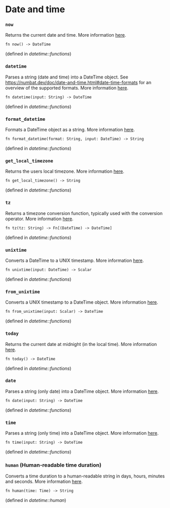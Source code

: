 <!-- NOTE! This file is auto-generated -->

# Date and time

### `now`
Returns the current date and time.
More information [here](https://numbat.dev/doc/date-and-time.html).

```nbt
fn now() -> DateTime
```
(defined in *datetime::functions*)

### `datetime`
Parses a string (date and time) into a DateTime object. See https://numbat.dev/doc/date-and-time.html#date-time-formats for an overview of the supported formats.
More information [here](https://numbat.dev/doc/date-and-time.html).

```nbt
fn datetime(input: String) -> DateTime
```
(defined in *datetime::functions*)

### `format_datetime`
Formats a DateTime object as a string.
More information [here](https://numbat.dev/doc/date-and-time.html).

```nbt
fn format_datetime(format: String, input: DateTime) -> String
```
(defined in *datetime::functions*)

### `get_local_timezone`
Returns the users local timezone.
More information [here](https://numbat.dev/doc/date-and-time.html).

```nbt
fn get_local_timezone() -> String
```
(defined in *datetime::functions*)

### `tz`
Returns a timezone conversion function, typically used with the conversion operator.
More information [here](https://numbat.dev/doc/date-and-time.html).

```nbt
fn tz(tz: String) -> Fn[(DateTime) -> DateTime]
```
(defined in *datetime::functions*)

### `unixtime`
Converts a DateTime to a UNIX timestamp.
More information [here](https://numbat.dev/doc/date-and-time.html).

```nbt
fn unixtime(input: DateTime) -> Scalar
```
(defined in *datetime::functions*)

### `from_unixtime`
Converts a UNIX timestamp to a DateTime object.
More information [here](https://numbat.dev/doc/date-and-time.html).

```nbt
fn from_unixtime(input: Scalar) -> DateTime
```
(defined in *datetime::functions*)

### `today`
Returns the current date at midnight (in the local time).
More information [here](https://numbat.dev/doc/date-and-time.html).

```nbt
fn today() -> DateTime
```
(defined in *datetime::functions*)

### `date`
Parses a string (only date) into a DateTime object.
More information [here](https://numbat.dev/doc/date-and-time.html).

```nbt
fn date(input: String) -> DateTime
```
(defined in *datetime::functions*)

### `time`
Parses a string (only time) into a DateTime object.
More information [here](https://numbat.dev/doc/date-and-time.html).

```nbt
fn time(input: String) -> DateTime
```
(defined in *datetime::functions*)

### `human` (Human-readable time duration)
Converts a time duration to a human-readable string in days, hours, minutes and seconds.
More information [here](https://numbat.dev/doc/date-and-time.html).

```nbt
fn human(time: Time) -> String
```
(defined in *datetime::human*)

